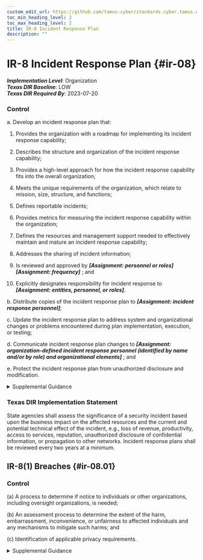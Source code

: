 ```yaml
---
custom_edit_url: https://github.com/tamus-cyber/standards.cyber.tamus.edu/tree/main/static/content/tamus.edu/TAMUS_profile.xml
toc_min_heading_level: 2
toc_max_heading_level: 2
title: IR-8 Incident Response Plan
description: ""
---
```


# IR-8 Incident Response Plan {#ir-08}

_**Implementation Level**_: Organization\
_**Texas DIR Baseline**_: LOW\
_**Texas DIR Required By**_: 2023-07-20

### Control

a. Develop an incident response plan that:

1. Provides the organization with a roadmap for implementing its incident response capability;

2. Describes the structure and organization of the incident response capability;

3. Provides a high-level approach for how the incident response capability fits into the overall organization;

4. Meets the unique requirements of the organization, which relate to mission, size, structure, and functions;

5. Defines reportable incidents;

6. Provides metrics for measuring the incident response capability within the organization;

7. Defines the resources and management support needed to effectively maintain and mature an incident response capability;

8. Addresses the sharing of incident information;

9. Is reviewed and approved by _**[Assignment: personnel or roles]**_
                     _**[Assignment: frequency]**_ ; and

10. Explicitly designates responsibility for incident response to _**[Assignment: entities, personnel, or roles]**_.

b. Distribute copies of the incident response plan to _**[Assignment: incident response personnel]**_;

c. Update the incident response plan to address system and organizational changes or problems encountered during plan implementation, execution, or testing;

d. Communicate incident response plan changes to _**[Assignment: organization-defined incident response personnel (identified by name and/or by role) and organizational elements]**_ ; and

e. Protect the incident response plan from unauthorized disclosure and modification.

<details>
  <summary>Supplemental Guidance</summary>

a. Develop an incident response plan that:

1. Provides the organization with a roadmap for implementing its incident response capability;

2. Describes the structure and organization of the incident response capability;

3. Provides a high-level approach for how the incident response capability fits into the overall organization;

4. Meets the unique requirements of the organization, which relate to mission, size, structure, and functions;

5. Defines reportable incidents;

6. Provides metrics for measuring the incident response capability within the organization;

7. Defines the resources and management support needed to effectively maintain and mature an incident response capability;

8. Addresses the sharing of incident information;

9. Is reviewed and approved by _**[Assignment: personnel or roles]**_
                     _**[Assignment: frequency]**_ ; and

10. Explicitly designates responsibility for incident response to _**[Assignment: entities, personnel, or roles]**_.

b. Distribute copies of the incident response plan to _**[Assignment: incident response personnel]**_;

c. Update the incident response plan to address system and organizational changes or problems encountered during plan implementation, execution, or testing;

d. Communicate incident response plan changes to _**[Assignment: organization-defined incident response personnel (identified by name and/or by role) and organizational elements]**_ ; and

e. Protect the incident response plan from unauthorized disclosure and modification.

</details>

### Texas DIR Implementation Statement

State agencies shall assess the significance of a security incident based upon the business impact on the affected resources and the current and potential technical effect of the incident, e.g., loss of revenue, productivity, access to services, reputation, unauthorized disclosure of confidential information, or propagation to other networks. Incident response plans shall be reviewed every two years at a minimum.

## IR-8(1) Breaches {#ir-08.01}

### Control

(a) A process to determine if notice to individuals or other organizations, including oversight organizations, is needed;

(b) An assessment process to determine the extent of the harm, embarrassment, inconvenience, or unfairness to affected individuals and any mechanisms to mitigate such harms; and

(c) Identification of applicable privacy requirements.

<details>
  <summary>Supplemental Guidance</summary>

(a) A process to determine if notice to individuals or other organizations, including oversight organizations, is needed;

(b) An assessment process to determine the extent of the harm, embarrassment, inconvenience, or unfairness to affected individuals and any mechanisms to mitigate such harms; and

(c) Identification of applicable privacy requirements.

</details>

